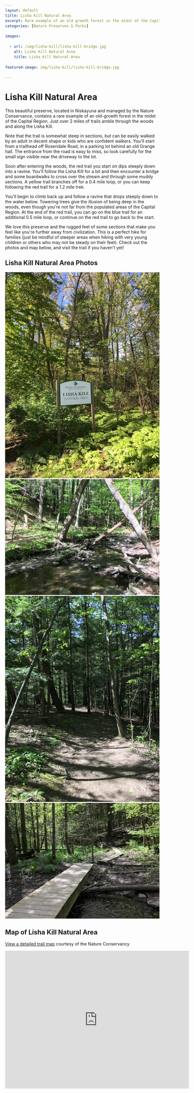 ```yaml
---
layout: default
title: Lisha Kill Natural Area
excerpt: Rare example of an old growth forest in the midst of the Capital Region
categories: [Nature Preserves & Parks]

images:

  - url: /img/lisha-kill/lisha-kill-bridge.jpg
    alt: Lisha Kill Natural Area
    title: Lisha Kill Natural Area

featured-image: img/lisha-kill/lisha-kill-bridge.jpg

---
```


<h1>Lisha Kill Natural Area</h1>

<p>This beautiful preserve, located in Niskayuna and managed by the Nature Conservance, contains a rare example of an old-growth forest in the midst of the Capital Region. Just over 2 miles of trails amble through the woods and along the Lisha Kill.</p>

<p>Note that the trail is somewhat steep in sections, but can be easily walked by an adult in decent shape or kids who are confident walkers. You'll start from a trailhead off Rosendale Road, in a parking lot behind an old Grange hall. The entrance from the road is easy to miss, so look carefully for the small sign visible near the driveway to the lot.</p>

<p>Soon after entering the woods, the red trail you start on dips steeply down into a ravine. You'll follow the Lisha Kill for a bit and then encounter a bridge and some boardwalks to cross over the stream and through some muddy sections. A yellow trail branches off for a 0.4 mile loop, or you can keep following the red trail for a 1.2 mile trek.</p>

<p>You'll begin to climb back up and follow a ravine that drops steeply down to the water below. Towering trees give the illusion of being deep in the woods, even though you're not far from the populated areas of the Capital Region. At the end of the red trail, you can go on the blue trail for an additional 0.5 mile loop, or continue on the red trail to go back to the start.</p>

<p>We love this preserve and the rugged feel of some sections that make you feel like you're further away from civilization. This is a perfect hike for families (just be mindful of steeper areas when hiking with very young children or others who may not be steady on their feet). Check out the photos and map below, and visit the trail if you haven't yet!</p>

<h2>Lisha Kill Natural Area Photos</h2>

<div class="fotorama" data-nav="thumbs" data-width="100%"
                     data-ratio="800/600"
                     data-min-width="100%"
                     data-max-width="1000"
                     data-min-height="300"
                     data-max-height="100%" >
<img src="/img/lisha-kill/lisha-kill-entrance.jpg" alt="Sign at Entrance to Lisha Kill Natural Area"><br />
<img src="/img/lisha-kill/lisha-kill.jpg" alt="View of the Lisha Kill"><br />
<img src="/img/lisha-kill/trail.jpg" alt="Along the trail"><br />
<img src="/img/lisha-kill/lisha-kill-bridge.jpg" alt="Bridge crossing the stream"><br />

</div>

<h2 id="trailmap">Map of Lisha Kill Natural Area</h2>

<p><a href="https://www.nature.org/content/dam/tnc/nature/en/documents/lisha-kill-map-2015.pdf" target="_blank">View a detailed trail map</a> courtesy of the Nature Conservancy</p>

<div class="google-maps">
<iframe src="https://www.google.com/maps/embed?pb=!1m14!1m8!1m3!1d11710.469064144996!2d-73.8616549!3d42.7964404!3m2!1i1024!2i768!4f13.1!3m3!1m2!1s0x0%3A0x17b8417bc14b46f9!2sLisha+Kill+Preserve!5e0!3m2!1sen!2sus!4v1558804611001!5m2!1sen!2sus" width="600" height="450" frameborder="0" style="border:0" allowfullscreen></iframe></div>

